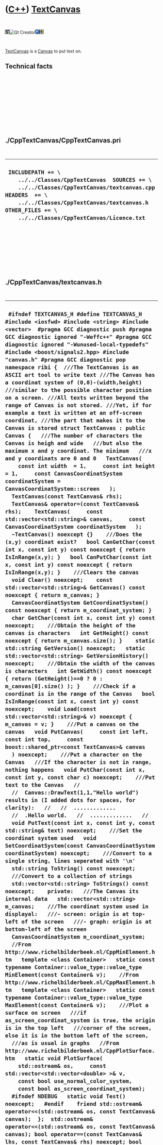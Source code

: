 
 

 

 

 

 

([C++](Cpp.md)) [TextCanvas](CppTextCanvas.md)
================================================

 

![STL](PicStl.png)![Qt
Creator](PicQtCreator.png)![Lubuntu](PicLubuntu.png)![Windows](PicWindows.png)

 

[TextCanvas](CppTextCanvas.md) is a [Canvas](CppCanvas.md) to put text
on.

Technical facts
---------------

 

 

 

 

 

 

./CppTextCanvas/CppTextCanvas.pri
---------------------------------

 

  --------------------------------------------------------------------------------------------------------------------------------------------------------------------------------------------------------------------------------------------
  ` INCLUDEPATH += \     ../../Classes/CppTextCanvas  SOURCES += \     ../../Classes/CppTextCanvas/textcanvas.cpp  HEADERS  += \     ../../Classes/CppTextCanvas/textcanvas.h  OTHER_FILES += \     ../../Classes/CppTextCanvas/Licence.txt`
  --------------------------------------------------------------------------------------------------------------------------------------------------------------------------------------------------------------------------------------------

 

 

 

 

 

./CppTextCanvas/textcanvas.h
----------------------------

 

  ----------------------------------------------------------------------------------------------------------------------------------------------------------------------------------------------------------------------------------------------------------------------------------------------------------------------------------------------------------------------------------------------------------------------------------------------------------------------------------------------------------------------------------------------------------------------------------------------------------------------------------------------------------------------------------------------------------------------------------------------------------------------------------------------------------------------------------------------------------------------------------------------------------------------------------------------------------------------------------------------------------------------------------------------------------------------------------------------------------------------------------------------------------------------------------------------------------------------------------------------------------------------------------------------------------------------------------------------------------------------------------------------------------------------------------------------------------------------------------------------------------------------------------------------------------------------------------------------------------------------------------------------------------------------------------------------------------------------------------------------------------------------------------------------------------------------------------------------------------------------------------------------------------------------------------------------------------------------------------------------------------------------------------------------------------------------------------------------------------------------------------------------------------------------------------------------------------------------------------------------------------------------------------------------------------------------------------------------------------------------------------------------------------------------------------------------------------------------------------------------------------------------------------------------------------------------------------------------------------------------------------------------------------------------------------------------------------------------------------------------------------------------------------------------------------------------------------------------------------------------------------------------------------------------------------------------------------------------------------------------------------------------------------------------------------------------------------------------------------------------------------------------------------------------------------------------------------------------------------------------------------------------------------------------------------------------------------------------------------------------------------------------------------------------------------------------------------------------------------------------------------------------------------------------------------------------------------------------------------------------------------------------------------------------------------------------------------------------------------------------------------------------------------------------------------------------------------------------------------------------------------------------------------------------------------------------------------------------------------------------------------------------------------------------------------------------------------------------------------------------------------------------------------------------------------------------------------------------------------------------------------------------------------------------------------------------------------------------------------------------------------------------------------------------------------------------------------------------------------------------------------------------------------------------------------------------------------------------------------------------------------------------------------------------------------------------------------------------------------------------------------------------------------------------------------------------------------------
  ` #ifndef TEXTCANVAS_H #define TEXTCANVAS_H  #include <iosfwd> #include <string> #include <vector>  #pragma GCC diagnostic push #pragma GCC diagnostic ignored "-Weffc++" #pragma GCC diagnostic ignored "-Wunused-local-typedefs" #include <boost/signals2.hpp> #include "canvas.h" #pragma GCC diagnostic pop  namespace ribi {  ///The TextCanvas is an ASCII art tool to write text ///The Canvas has a coordinat system of (0,0)-(width,height) ///similar to the possible character position on a screen. ///All texts written beyond the range of Canvas is not stored. ///Yet, if for example a text is written at an off-screen coordinat, ///the part that makes it to the Canvas is stored struct TextCanvas : public Canvas {   ///The number of characters the Canvas is heigh and wide   ///but also the maximum x and y coordinat. The minimum   ///x and y coordinats are 0 and 0   TextCanvas(     const int width  = 1,     const int height = 1,     const CanvasCoordinatSystem coordinatSystem = CanvasCoordinatSystem::screen   );   TextCanvas(const TextCanvas& rhs);   TextCanvas& operator=(const TextCanvas& rhs);    TextCanvas(     const std::vector<std::string>& canvas,     const CanvasCoordinatSystem coordinatSystem   );    ~TextCanvas() noexcept {}    ///Does the (x,y) coordinat exist?   bool CanGetChar(const int x, const int y) const noexcept { return IsInRange(x,y); }   bool CanPutChar(const int x, const int y) const noexcept { return IsInRange(x,y); }    ///Clears the canvas   void Clear() noexcept;    const std::vector<std::string>& GetCanvas() const noexcept { return m_canvas; }    CanvasCoordinatSystem GetCoordinatSystem() const noexcept { return m_coordinat_system; }    char GetChar(const int x, const int y) const noexcept;    ///Obtain the height of the canvas is characters   int GetHeight() const noexcept { return m_canvas.size(); }    static std::string GetVersion() noexcept;   static std::vector<std::string> GetVersionHistory() noexcept;    ///Obtain the width of the canvas is characters   int GetWidth() const noexcept { return (GetHeight()==0 ? 0 : m_canvas[0].size() ); }    ///Check if a coordinat is in the range of the Canvas   bool IsInRange(const int x, const int y) const noexcept;    void Load(const std::vector<std::string>& v) noexcept { m_canvas = v; }    ///Put a canvas on the canvas   void PutCanvas(     const int left, const int top,     const boost::shared_ptr<const TextCanvas>& canvas   ) noexcept;    ///Put a character on the Canvas   ///If the character is not in range, nothing happens   void PutChar(const int x, const int y, const char c) noexcept;    ///Put text to the Canvas   //   //  Canvas::DrawText(1,1,"Hello world") results in (I added dots for spaces, for clarity):   //   //  .............   //  .Hello world.   //  .............   //   void PutText(const int x, const int y, const std::string& text) noexcept;    ///Set the coordinat system used   void SetCoordinatSystem(const CanvasCoordinatSystem coordinatSystem) noexcept;    ///Convert to a single string, lines seperated with '\n'   std::string ToString() const noexcept;    ///Convert to a collection of strings   std::vector<std::string> ToStrings() const noexcept;    private:   ///The Canvas its internal data   std::vector<std::string> m_canvas;    ///The coordinat system used in displayal:   ///- screen: origin is at top-left of the screen   ///- graph: origin is at bottom-left of the screen   CanvasCoordinatSystem m_coordinat_system;    //From http://www.richelbilderbeek.nl/CppMinElement.htm   template <class Container>   static const typename Container::value_type::value_type MinElement(const Container& v);    //From http://www.richelbilderbeek.nl/CppMaxElement.htm   template <class Container>   static const typename Container::value_type::value_type MaxElement(const Container& v);    ///Plot a surface on screen   ///if as_screen_coordinat_system is true, the origin is in the top left   ///corner of the screen, else it is in the bottom left of the screen,   ///as is usual in graphs   //From http://www.richelbilderbeek.nl/CppPlotSurface.htm   static void PlotSurface(     std::ostream& os,     const std::vector<std::vector<double> >& v,     const bool use_normal_color_system,     const bool as_screen_coordinat_system);    #ifndef NDEBUG   static void Test() noexcept;   #endif    friend std::ostream& operator<<(std::ostream& os, const TextCanvas& canvas);  };  std::ostream& operator<<(std::ostream& os, const TextCanvas& canvas); bool operator==(const TextCanvas& lhs, const TextCanvas& rhs) noexcept; bool operator!=(const TextCanvas& lhs, const TextCanvas& rhs) noexcept;  } //~namespace ribi  #endif`
  ----------------------------------------------------------------------------------------------------------------------------------------------------------------------------------------------------------------------------------------------------------------------------------------------------------------------------------------------------------------------------------------------------------------------------------------------------------------------------------------------------------------------------------------------------------------------------------------------------------------------------------------------------------------------------------------------------------------------------------------------------------------------------------------------------------------------------------------------------------------------------------------------------------------------------------------------------------------------------------------------------------------------------------------------------------------------------------------------------------------------------------------------------------------------------------------------------------------------------------------------------------------------------------------------------------------------------------------------------------------------------------------------------------------------------------------------------------------------------------------------------------------------------------------------------------------------------------------------------------------------------------------------------------------------------------------------------------------------------------------------------------------------------------------------------------------------------------------------------------------------------------------------------------------------------------------------------------------------------------------------------------------------------------------------------------------------------------------------------------------------------------------------------------------------------------------------------------------------------------------------------------------------------------------------------------------------------------------------------------------------------------------------------------------------------------------------------------------------------------------------------------------------------------------------------------------------------------------------------------------------------------------------------------------------------------------------------------------------------------------------------------------------------------------------------------------------------------------------------------------------------------------------------------------------------------------------------------------------------------------------------------------------------------------------------------------------------------------------------------------------------------------------------------------------------------------------------------------------------------------------------------------------------------------------------------------------------------------------------------------------------------------------------------------------------------------------------------------------------------------------------------------------------------------------------------------------------------------------------------------------------------------------------------------------------------------------------------------------------------------------------------------------------------------------------------------------------------------------------------------------------------------------------------------------------------------------------------------------------------------------------------------------------------------------------------------------------------------------------------------------------------------------------------------------------------------------------------------------------------------------------------------------------------------------------------------------------------------------------------------------------------------------------------------------------------------------------------------------------------------------------------------------------------------------------------------------------------------------------------------------------------------------------------------------------------------------------------------------------------------------------------------------------------------------------------------------------------------

 

 

 

 

 

./CppTextCanvas/textcanvas.cpp
------------------------------

 

  --------------------------------------------------------------------------------------------------------------------------------------------------------------------------------------------------------------------------------------------------------------------------------------------------------------------------------------------------------------------------------------------------------------------------------------------------------------------------------------------------------------------------------------------------------------------------------------------------------------------------------------------------------------------------------------------------------------------------------------------------------------------------------------------------------------------------------------------------------------------------------------------------------------------------------------------------------------------------------------------------------------------------------------------------------------------------------------------------------------------------------------------------------------------------------------------------------------------------------------------------------------------------------------------------------------------------------------------------------------------------------------------------------------------------------------------------------------------------------------------------------------------------------------------------------------------------------------------------------------------------------------------------------------------------------------------------------------------------------------------------------------------------------------------------------------------------------------------------------------------------------------------------------------------------------------------------------------------------------------------------------------------------------------------------------------------------------------------------------------------------------------------------------------------------------------------------------------------------------------------------------------------------------------------------------------------------------------------------------------------------------------------------------------------------------------------------------------------------------------------------------------------------------------------------------------------------------------------------------------------------------------------------------------------------------------------------------------------------------------------------------------------------------------------------------------------------------------------------------------------------------------------------------------------------------------------------------------------------------------------------------------------------------------------------------------------------------------------------------------------------------------------------------------------------------------------------------------------------------------------------------------------------------------------------------------------------------------------------------------------------------------------------------------------------------------------------------------------------------------------------------------------------------------------------------------------------------------------------------------------------------------------------------------------------------------------------------------------------------------------------------------------------------------------------------------------------------------------------------------------------------------------------------------------------------------------------------------------------------------------------------------------------------------------------------------------------------------------------------------------------------------------------------------------------------------------------------------------------------------------------------------------------------------------------------------------------------------------------------------------------------------------------------------------------------------------------------------------------------------------------------------------------------------------------------------------------------------------------------------------------------------------------------------------------------------------------------------------------------------------------------------------------------------------------------------------------------------------------------------------------------------------------------------------------------------------------------------------------------------------------------------------------------------------------------------------------------------------------------------------------------------------------------------------------------------------------------------------------------------------------------------------------------------------------------------------------------------------------------------------------------------------------------------------------------------------------------------------------------------------------------------------------------------------------------------------------------------------------------------------------------------------------------------------------------------------------------------------------------------------------------------------------------------------------------------------------------------------------------------------------------------------------------------------------------------------------------------------------------------------------------------------------------------------------------------------------------------------------------------------------------------------------------------------------------------------------------------------------------------------------------------------------------------------------------------------------------------------------------------------------------------------------------------
  ` #pragma GCC diagnostic push #pragma GCC diagnostic ignored "-Weffc++" #pragma GCC diagnostic ignored "-Wunused-local-typedefs" #include "textcanvas.h"  #include <iostream> #include <cassert> #include <cmath> #include <algorithm> #include <functional> #include <iterator>  #include <boost/math/constants/constants.hpp>  #include "dotmatrixstring.h" #include "testtimer.h" #include "trace.h" #pragma GCC diagnostic pop  ribi::TextCanvas::TextCanvas(   const int width,   const int height,   const CanvasCoordinatSystem coordinatSystem)   : m_canvas(std::vector<std::string>(height,std::string(width,' '))),     m_coordinat_system(coordinatSystem) {   #ifndef NDEBUG   Test();   #endif   assert(width  > 0);   assert(height > 0); }  ribi::TextCanvas::TextCanvas(     const std::vector<std::string>& canvas,     const CanvasCoordinatSystem coordinatSystem ) : m_canvas(canvas),     m_coordinat_system(coordinatSystem) {   #ifndef NDEBUG   Test();   #endif }  ribi::TextCanvas::TextCanvas(const TextCanvas& rhs)   : m_canvas{rhs.m_canvas},     m_coordinat_system{rhs.m_coordinat_system} {  }  ribi::TextCanvas& ribi::TextCanvas::operator=(const TextCanvas& rhs) {   this->m_canvas = rhs.m_canvas;   this->m_coordinat_system = rhs.m_coordinat_system;   return *this; }  void ribi::TextCanvas::Clear() noexcept {   for (auto& row: m_canvas)   {     for (auto& cell:row)     {       cell = ' ';     }   }    #ifndef NDEBUG   for (const auto& row: m_canvas)   {     assert(std::count(row.begin(),row.end(),' ') == static_cast<int>(row.size()));   }   #endif   m_signal_changed(this); }  char ribi::TextCanvas::GetChar(const int x, const int y) const noexcept {   assert(IsInRange(x,y));   return m_canvas[y][x]; }  bool ribi::TextCanvas::IsInRange(const int x, const int y) const noexcept {   if (   x < 0       || y < 0       || y >= static_cast<int>(m_canvas.size())       || x >= static_cast<int>(m_canvas[y].size())      )     return false;   return true; }  std::string ribi::TextCanvas::GetVersion() noexcept {   return "1.0"; }  std::vector<std::string> ribi::TextCanvas::GetVersionHistory() noexcept {   return {     "2014-01-09: version 1.0: initial version"   }; }  void ribi::TextCanvas::PutCanvas(   const int left, const int top,   const boost::shared_ptr<const TextCanvas>& canvas ) noexcept {   const int height { canvas->GetHeight() };   const int width { canvas->GetWidth() };   for (int y=0; y!=height; ++y)   {     for (int x=0; x!=width; ++x)     {       PutChar(left + x, top + y,canvas->GetChar(x,y));     }   } }  void ribi::TextCanvas::PutChar(const int x, const int y, const char c) noexcept {   if(!IsInRange(x,y)) return;   if(m_canvas[y][x] != c)   {     m_canvas[y][x] = c;     m_signal_changed(this);   } }  void ribi::TextCanvas::PutText(const int x, const int y, const std::string& text) noexcept {   int i=0;   for (const auto& c: text)   {     const int x_here = x + i;     const int y_here = y;     if (IsInRange(x_here,y_here))     {       PutChar(x_here,y_here,c);     }     ++i;   } }  void ribi::TextCanvas::SetCoordinatSystem(const CanvasCoordinatSystem coordinatSystem) noexcept {   if (this->m_coordinat_system != coordinatSystem)   {     this->m_coordinat_system = coordinatSystem;     this->m_signal_changed(this);   } }  #ifndef NDEBUG void ribi::TextCanvas::Test() noexcept {   {     static bool is_tested{false};     if (is_tested) return;     is_tested = true;   }   const TestTimer test_timer(__func__,__FILE__,1.0);   //Drawing text   {     const int maxx = 90;     const int maxy = 18;     const boost::shared_ptr<TextCanvas> canvas(new TextCanvas(maxx,maxy));     std::stringstream s_before;     s_before << (*canvas);     const std::string str_before {s_before.str() };     assert(static_cast<int>(str_before.size()) - maxy == maxx * maxy); //-maxy, as newlines are added     assert(std::count(str_before.begin(),str_before.end(),' ') == maxx * maxy); //Only spaces      canvas->PutText(1,1,"Hello world");      std::stringstream s_after;     s_after << (*canvas);     const std::string str_after {s_after.str() };     assert(std::count(str_after.begin(),str_after.end(),' ') != maxx * maxy); //Line trly drawn   }   //Is a text that starts before the canvas partially accepted?   {     const int maxx = 3;     const int maxy = 4;     const boost::shared_ptr<TextCanvas> canvas(new TextCanvas(maxx,maxy));     std::stringstream s_before;     s_before << (*canvas);     const std::string str_before {s_before.str() };     assert(static_cast<int>(str_before.size()) - maxy == maxx * maxy); //-maxy, as newlines are added     assert(std::count(str_before.begin(),str_before.end(),' ') == maxx * maxy); //Only spaces      canvas->PutText(-5,1,"Hello world");      std::stringstream s_after;     s_after << (*canvas);     const std::string str_after {s_after.str() };     assert(std::count(str_after.begin(),str_after.end(),' ') != maxx * maxy); //Line truely drawn   }   //Copy constructor   {     const TextCanvas a(3,4);     const TextCanvas b(a);     assert(a==b);   }   //Assignment operator   {     const TextCanvas a(3,4);     TextCanvas b(4,5);     assert(a!=b);     b = a;     assert(a==b);   } } #endif  std::string ribi::TextCanvas::ToString() const noexcept {   const std::vector<std::string> v { ToStrings() };   std::string s;   for (const auto& t: v)   {     s += t;     s += '\n';   }   if (!s.empty())   {     //Remove the trailing '\n'     s.pop_back();   }   return s; }   std::vector<std::string> ribi::TextCanvas::ToStrings() const noexcept {   if (m_coordinat_system == CanvasCoordinatSystem::screen)   {     return m_canvas;   }   else   {     std::vector<std::string> v(m_canvas);     std::reverse(std::begin(v),std::end(v));     return v;   } }  std::ostream& ribi::operator<<(std::ostream& os, const TextCanvas& canvas) {   const auto v = canvas.ToStrings();   std::copy(v.begin(),v.end(),     std::ostream_iterator<std::string>(os,"\n")   );   return os; }  bool ribi::operator==(const TextCanvas& lhs, const TextCanvas& rhs) noexcept {   return lhs.ToString() == rhs.ToString(); }  bool ribi::operator!=(const TextCanvas& lhs, const TextCanvas& rhs) noexcept {   return !(lhs == rhs); }`
  --------------------------------------------------------------------------------------------------------------------------------------------------------------------------------------------------------------------------------------------------------------------------------------------------------------------------------------------------------------------------------------------------------------------------------------------------------------------------------------------------------------------------------------------------------------------------------------------------------------------------------------------------------------------------------------------------------------------------------------------------------------------------------------------------------------------------------------------------------------------------------------------------------------------------------------------------------------------------------------------------------------------------------------------------------------------------------------------------------------------------------------------------------------------------------------------------------------------------------------------------------------------------------------------------------------------------------------------------------------------------------------------------------------------------------------------------------------------------------------------------------------------------------------------------------------------------------------------------------------------------------------------------------------------------------------------------------------------------------------------------------------------------------------------------------------------------------------------------------------------------------------------------------------------------------------------------------------------------------------------------------------------------------------------------------------------------------------------------------------------------------------------------------------------------------------------------------------------------------------------------------------------------------------------------------------------------------------------------------------------------------------------------------------------------------------------------------------------------------------------------------------------------------------------------------------------------------------------------------------------------------------------------------------------------------------------------------------------------------------------------------------------------------------------------------------------------------------------------------------------------------------------------------------------------------------------------------------------------------------------------------------------------------------------------------------------------------------------------------------------------------------------------------------------------------------------------------------------------------------------------------------------------------------------------------------------------------------------------------------------------------------------------------------------------------------------------------------------------------------------------------------------------------------------------------------------------------------------------------------------------------------------------------------------------------------------------------------------------------------------------------------------------------------------------------------------------------------------------------------------------------------------------------------------------------------------------------------------------------------------------------------------------------------------------------------------------------------------------------------------------------------------------------------------------------------------------------------------------------------------------------------------------------------------------------------------------------------------------------------------------------------------------------------------------------------------------------------------------------------------------------------------------------------------------------------------------------------------------------------------------------------------------------------------------------------------------------------------------------------------------------------------------------------------------------------------------------------------------------------------------------------------------------------------------------------------------------------------------------------------------------------------------------------------------------------------------------------------------------------------------------------------------------------------------------------------------------------------------------------------------------------------------------------------------------------------------------------------------------------------------------------------------------------------------------------------------------------------------------------------------------------------------------------------------------------------------------------------------------------------------------------------------------------------------------------------------------------------------------------------------------------------------------------------------------------------------------------------------------------------------------------------------------------------------------------------------------------------------------------------------------------------------------------------------------------------------------------------------------------------------------------------------------------------------------------------------------------------------------------------------------------------------------------------------------------------------------------------------------------------------------------------------------------

 

 

 

 

 

 

